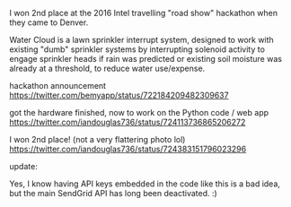 I won 2nd place at the 2016 Intel travelling "road show" hackathon when they came to Denver.

Water Cloud is a lawn sprinkler interrupt system, designed to work with existing "dumb" sprinkler systems
by interrupting solenoid activity to engage sprinkler heads if rain was predicted or existing soil moisture
was already at a threshold, to reduce water use/expense.

hackathon announcement
https://twitter.com/bemyapp/status/722184209482309637

got the hardware finished, now to work on the Python code / web app
https://twitter.com/iandouglas736/status/724113736865206272

I won 2nd place! (not a very flattering photo lol)
https://twitter.com/iandouglas736/status/724383151796023296

update:

Yes, I know having API keys embedded in the code like this is a bad idea, but the main SendGrid API has long been deactivated. :)
